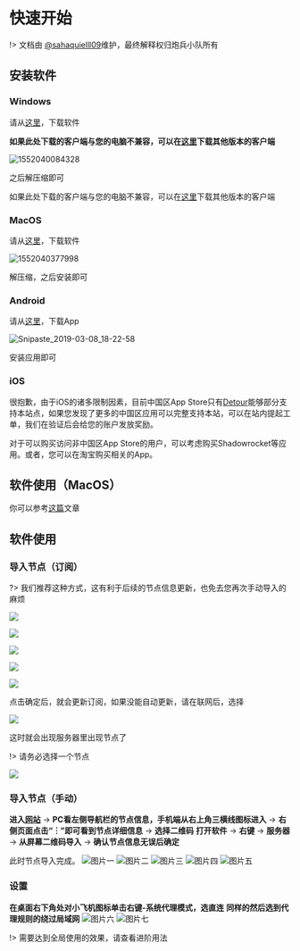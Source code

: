 # 快速开始
!> 文档由 [@sahaquielll09](https://github.com/sahaquielll09)维护，最终解释权归炮兵小队所有

## 安装软件

### Windows

请从[这里](https://github.com/CGDF-Github/SSRR-Windows/releases)，下载软件

**如果此处下载的客户端与您的电脑不兼容，可以在[这里](https://github.com/shadowsocksrr/shadowsocksr-csharp/releases/download/4.9.0/ShadowsocksR-win-4.9.0.zip)下载其他版本的客户端**

![1552040084328](/pic/1552040084328.png)

之后解压缩即可

如果此处下载的客户端与您的电脑不兼容，可以在[这里](https://github.com/shadowsocksrr/shadowsocksr-csharp/releases/download/4.9.0/ShadowsocksR-win-4.9.0.zip)下载其他版本的客户端

### MacOS

请从[这里](https://github.com/shadowsocks/shadowsocks)，下载软件

![1552040377998](/pic/1552040377998.png)

解压缩，之后安装即可

### Android 

请从[这里](https://github.com/shadowsocks/shadowsocks-android/releases)，下载App

![Snipaste_2019-03-08_18-22-58](/pic/Snipaste_2019-03-08_18-22-58.png)

安装应用即可

### iOS

很抱歉，由于iOS的诸多限制因素，目前中国区App Store只有[Detour](https://itunes.apple.com/cn/app/detour-%E4%B8%80%E6%AC%BE%E4%BD%8E%E8%B0%83%E5%88%B0%E5%AE%B6%E7%9A%84%E5%8F%8Cs%E5%AE%A2%E6%88%B7%E7%AB%AF/id1260141606?mt=8)能够部分支持本站点，如果您发现了更多的中国区应用可以完整支持本站，可以在站内提起工单，我们在验证后会给您的账户发放奖励。

对于可以购买访问非中国区App Store的用户，可以考虑购买Shadowrocket等应用。或者，您可以在淘宝购买相关的App。

## 软件使用（MacOS）

你可以参考[这篇](https://heyuan0028.com/archives/97)文章

## 软件使用

### 导入节点（订阅）
?> 我们推荐这种方式，这有利于后续的节点信息更新，也免去您再次手动导入的麻烦

![](/pic/Snipaste_2019-03-09_17-05-08.png)

![](/pic/Snipaste_2019-03-09_17-06-16.png)

![](/pic/Snipaste_2019-03-09_17-09-31.png)

![](/pic/Snipaste_2019-03-09_17-10-58.png)

![](/pic/Snipaste_2019-03-09_17-11-49.png)

点击确定后，就会更新订阅，如果没能自动更新，请在联网后，选择

![](/pic/Snipaste_2019-03-09_17-13-56.png)

这时就会出现服务器里出现节点了

!> 请务必选择一个节点

![](/pic/Snipaste_2019-03-09_17-16-09.png)

### 导入节点（手动）
**进入[网站](https://issacc.top/)** → **PC看左侧导航栏的节点信息，手机端从右上角三横线图标进入** → **右侧页面点击“︙”即可看到节点详细信息** → **选择二维码**
**打开软件** → **右键** → **服务器** → **从屏幕二维码导入** → **确认节点信息无误后确定**

此时节点导入完成。
![图片一](https://ws3.sinaimg.cn/large/0078bOVFgy1g0wkm6ba7yj31cn0lv76s.jpg)
![图片二](https://ws1.sinaimg.cn/large/0078bOVFgy1g0wkoo3nx2j30u00lzjt2.jpg)
![图片三](https://ws1.sinaimg.cn/large/0078bOVFgy1g0wkpjeyj0j30rh0iywg3.jpg)
![图片四](https://ws1.sinaimg.cn/large/0078bOVFgy1g0wkpu0n69j30gn0dtmyi.jpg)
![图片五](https://ws3.sinaimg.cn/large/0078bOVFgy1g0wkq1vo2yj30xb0fun3w.jpg)

### 设置
**在桌面右下角处对小飞机图标单击右键-系统代理模式，选直连**
**同样的然后选到代理规则的绕过局域网**
![图片六](https://ws2.sinaimg.cn/large/0078bOVFgy1g0wkz0e39kj30c609i0tf.jpg)
![图片七](https://ws3.sinaimg.cn/large/0078bOVFgy1g0wkz84l8wj30e408x756.jpg)

!> 需要达到全局使用的效果，请查看进阶用法
